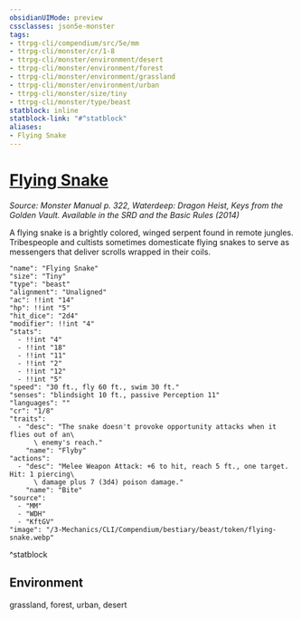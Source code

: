 ```yaml
---
obsidianUIMode: preview
cssclasses: json5e-monster
tags:
- ttrpg-cli/compendium/src/5e/mm
- ttrpg-cli/monster/cr/1-8
- ttrpg-cli/monster/environment/desert
- ttrpg-cli/monster/environment/forest
- ttrpg-cli/monster/environment/grassland
- ttrpg-cli/monster/environment/urban
- ttrpg-cli/monster/size/tiny
- ttrpg-cli/monster/type/beast
statblock: inline
statblock-link: "#^statblock"
aliases:
- Flying Snake
---
```

# [Flying Snake](3-Mechanics\CLI\Compendium\bestiary\beast/flying-snake.md)
*Source: Monster Manual p. 322, Waterdeep: Dragon Heist, Keys from the Golden Vault. Available in the <span title='Systems Reference Document (5.1)'>SRD</span> and the Basic Rules (2014)*  

A flying snake is a brightly colored, winged serpent found in remote jungles. Tribespeople and cultists sometimes domesticate flying snakes to serve as messengers that deliver scrolls wrapped in their coils.

```statblock
"name": "Flying Snake"
"size": "Tiny"
"type": "beast"
"alignment": "Unaligned"
"ac": !!int "14"
"hp": !!int "5"
"hit_dice": "2d4"
"modifier": !!int "4"
"stats":
  - !!int "4"
  - !!int "18"
  - !!int "11"
  - !!int "2"
  - !!int "12"
  - !!int "5"
"speed": "30 ft., fly 60 ft., swim 30 ft."
"senses": "blindsight 10 ft., passive Perception 11"
"languages": ""
"cr": "1/8"
"traits":
  - "desc": "The snake doesn't provoke opportunity attacks when it flies out of an\
      \ enemy's reach."
    "name": "Flyby"
"actions":
  - "desc": "Melee Weapon Attack: +6 to hit, reach 5 ft., one target. Hit: 1 piercing\
      \ damage plus 7 (3d4) poison damage."
    "name": "Bite"
"source":
  - "MM"
  - "WDH"
  - "KftGV"
"image": "/3-Mechanics/CLI/Compendium/bestiary/beast/token/flying-snake.webp"
```
^statblock

## Environment

grassland, forest, urban, desert